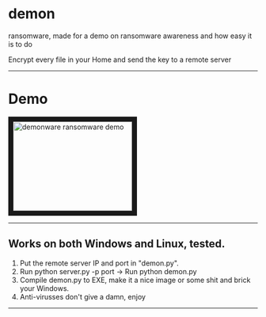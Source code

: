 # demon
ransomware, made for a demo on ransomware awareness and how easy it is to do

Encrypt every file in your Home and send the key to a remote server

***
# Demo
<a href="http://www.youtube.com/watch?feature=player_embedded&v=5PlHs4dGojA" target="_blank"><img src="http://img.youtube.com/vi/5PlHs4dGojA/0.jpg" 
alt="demonware ransomware demo" width="240" height="180" border="10" /></a>
***

## Works on both Windows and Linux, tested.

1. Put the remote server IP and port in "demon.py".
2. Run python server.py -p port -> Run python demon.py
3. Compile demon.py to EXE, make it a nice image or some shit and brick your Windows.
4. Anti-virusses don't give a damn, enjoy

***
